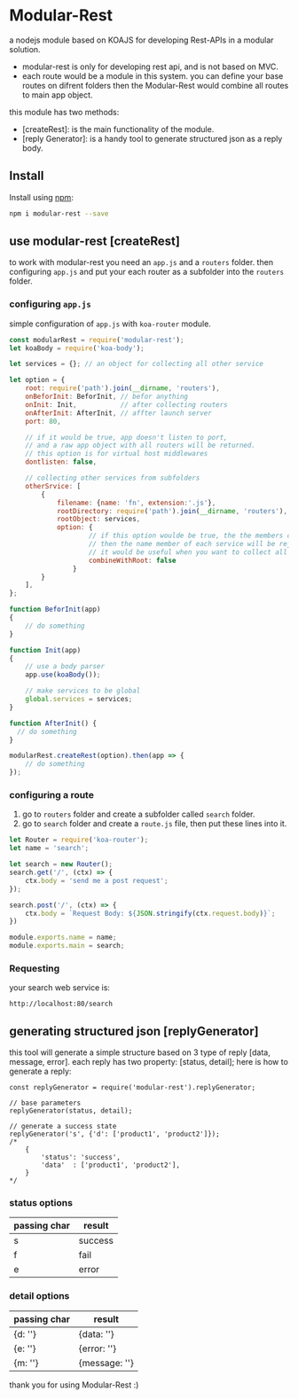 # Modular-Rest
a nodejs module based on KOAJS for developing Rest-APIs in a modular solution. 
- modular-rest is only for developing rest api, and is not based on MVC.
- each route would be a module in this system. you can define your base routes on difrent folders then the Modular-Rest would combine all routes to main app object.

this module has two methods:
- [createRest]: is the main functionality of the module.
- [reply Generator]: is a handy tool to generate structured json as a reply body.

## Install 

Install using [npm](https://www.npmjs.com/package/modular-rest):

```sh
npm i modular-rest --save
```

## use modular-rest [createRest]

to work with modular-rest you need an `app.js` and a `routers` folder. then configuring `app.js` and put your each router as a subfolder into the `routers` folder.


### configuring `app.js`
simple configuration of `app.js` with `koa-router` module.

```js
const modularRest = require('modular-rest');
let koaBody = require('koa-body');

let services = {}; // an object for collecting all other service

let option = {
    root: require('path').join(__dirname, 'routers'),
    onBeforInit: BeforInit, // befor anything
    onInit: Init,           // after collecting routers
    onAfterInit: AfterInit, // affter launch server
    port: 80,

    // if it would be true, app doesn't listen to port,
    // and a raw app object with all routers will be returned.
    // this option is for virtual host middlewares
    dontlisten: false,

    // collecting other services from subfolders
    otherSrvice: [
        {
            filename: {name: 'fn', extension:'.js'},
            rootDirectory: require('path').join(__dirname, 'routers'),
            rootObject: services,
            option: {
                    // if this option woulde be true, the the members of each service will be attached to rootObject
                    // then the name member of each service will be rejected.
                    // it would be useful when you want to collect all mongoose models in one root object.
                    combineWithRoot: false
                }
        }
    ],
};

function BeforInit(app)
{
    // do something
}

function Init(app)
{   
    // use a body parser
    app.use(koaBody());

    // make services to be global
    global.services = services;
}

function AfterInit() {
  // do something
}

modularRest.createRest(option).then(app => {
    // do something
});
```

### configuring a route
1. go to `routers` folder and create a subfolder called `search` folder. 
2. go to `search` folder and create a `route.js` file, then put these lines into it.

```js
let Router = require('koa-router');
let name = 'search';

let search = new Router();
search.get('/', (ctx) => {
    ctx.body = 'send me a post request';
});

search.post('/', (ctx) => {
    ctx.body = `Request Body: ${JSON.stringify(ctx.request.body)}`;
})

module.exports.name = name;
module.exports.main = search;
```

### Requesting
your search web service is:
```
http://localhost:80/search
```

## generating structured json [replyGenerator]
this tool will generate a simple structure based on 3 type of reply [data, message, error]. each reply has two property: [status, detail];
here is how to generate a reply:
```
const replyGenerator = require('modular-rest').replyGenerator;

// base parameters
replyGenerator(status, detail);

// generate a success state
replyGenerator('s', {'d': ['product1', 'product2']});
/*
    {
        'status': 'success',
        'data'  : ['product1', 'product2'],
    }
*/
```

### status options
| passing char | result |
| ------------ | ------ |
| s | success |
| f | fail |
| e | error |

### detail options
| passing char | result |
| ------------ | ------ |
| {d: ''} | {data: ''} |
| {e: ''} | {error: ''} |
| {m: ''} | {message: ''} |

thank you for using Modular-Rest :)
